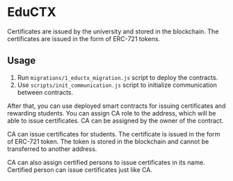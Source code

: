 # EduCTX
Certificates are issued by the university and stored in the blockchain. The certificates are issued in the form of ERC-721 tokens.

## Usage
1. Run `migrations/1_eductx_migration.js` script to deploy the contracts.
2. Use `scripts/init_communication.js` script to initialize communication between contracts.

After that, you can use deployed smart contracts for issuing certificates and rewarding students. You can assign CA role to the address, which will be able to issue certificates. CA can be assigned by the owner of the contract.

CA can issue certificates for students. The certificate is issued in the form of ERC-721 token. The token is stored in the blockchain and cannot be transferred to another address.

CA can also assign certified persons to issue certificates in its name. Certified person can issue certificates just like CA.